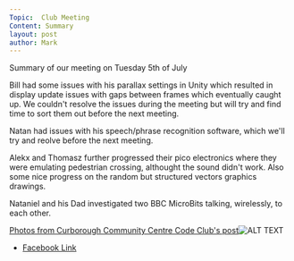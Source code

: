 ```yaml
---
Topic:  Club Meeting
Content: Summary
layout: post
author: Mark
---
```

Summary of our meeting on Tuesday 5th of July

Bill had some issues with his parallax settings in Unity which resulted in display update issues with gaps between frames which eventually caught up. We couldn't resolve the issues during the meeting but will try and find time to sort them out before the next meeting.

Natan had issues with his speech/phrase recognition software, which we'll try and reolve before the next meeting.

Alekx and Thomasz further progressed their pico electronics where they were emulating pedestrian crossing, althought the sound didn't work. Also some nice progress on the random but structured vectors graphics drawings.

Nataniel and his Dad investigated two BBC MicroBits talking, wirelessly, to each other.

[Photos from Curborough Community Centre Code Club's post](https://www.facebook.com/1481985248595237/posts/4998740306919696/)![ALT TEXT](https://scontent.fbhx6-1.fna.fbcdn.net/v/t39.30808-6/292376239_4998739490253111_1387848272642480253_n.jpg?_nc_cat=105&ccb=1-7&_nc_sid=5f2048&_nc_ohc=Q8tV92Oh7kgAX8uP1Kd&_nc_ht=scontent.fbhx6-1.fna&edm=AKK4YLsEAAAA&oh=00_AfC5xWf3XEYm-XG5kQg2z-4CONvY_plwS35BJ0QxDA6Wfg&oe=652C5D1C)

* [Facebook Link](https://www.facebook.com/1481985248595237/posts/4998740306919696/)


